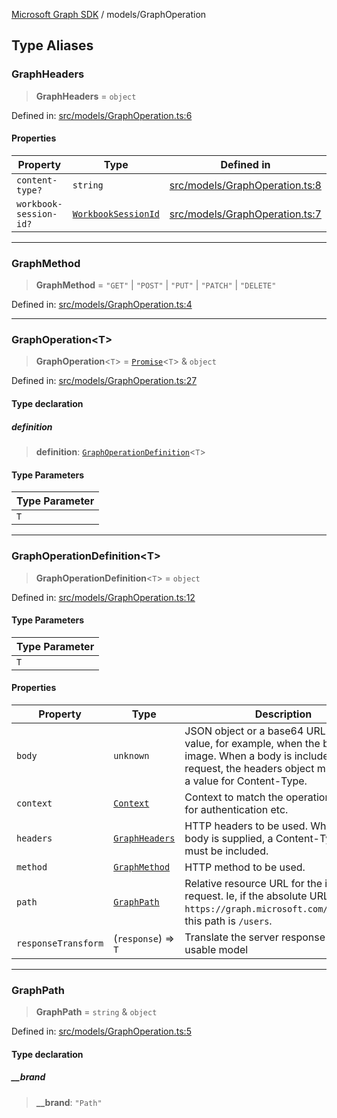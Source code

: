[Microsoft Graph SDK](../modules.md) / models/GraphOperation

## Type Aliases

### GraphHeaders

> **GraphHeaders** = `object`

Defined in: [src/models/GraphOperation.ts:6](https://github.com/Future-Secure-AI/microsoft-graph/blob/6f587d043e8277194e9b2feca914ab2cba9d258d/src/models/GraphOperation.ts#L6)

#### Properties

| Property | Type | Defined in |
| ------ | ------ | ------ |
| <a id="content-type"></a> `content-type?` | `string` | [src/models/GraphOperation.ts:8](https://github.com/Future-Secure-AI/microsoft-graph/blob/6f587d043e8277194e9b2feca914ab2cba9d258d/src/models/GraphOperation.ts#L8) |
| <a id="workbook-session-id"></a> `workbook-session-id?` | [`WorkbookSessionId`](WorkbookSessionId.md#workbooksessionid) | [src/models/GraphOperation.ts:7](https://github.com/Future-Secure-AI/microsoft-graph/blob/6f587d043e8277194e9b2feca914ab2cba9d258d/src/models/GraphOperation.ts#L7) |

***

### GraphMethod

> **GraphMethod** = `"GET"` \| `"POST"` \| `"PUT"` \| `"PATCH"` \| `"DELETE"`

Defined in: [src/models/GraphOperation.ts:4](https://github.com/Future-Secure-AI/microsoft-graph/blob/6f587d043e8277194e9b2feca914ab2cba9d258d/src/models/GraphOperation.ts#L4)

***

### GraphOperation\<T\>

> **GraphOperation**\<`T`\> = [`Promise`](https://developer.mozilla.org/docs/Web/JavaScript/Reference/Global_Objects/Promise)\<`T`\> & `object`

Defined in: [src/models/GraphOperation.ts:27](https://github.com/Future-Secure-AI/microsoft-graph/blob/6f587d043e8277194e9b2feca914ab2cba9d258d/src/models/GraphOperation.ts#L27)

#### Type declaration

##### definition

> **definition**: [`GraphOperationDefinition`](#graphoperationdefinition)\<`T`\>

#### Type Parameters

| Type Parameter |
| ------ |
| `T` |

***

### GraphOperationDefinition\<T\>

> **GraphOperationDefinition**\<`T`\> = `object`

Defined in: [src/models/GraphOperation.ts:12](https://github.com/Future-Secure-AI/microsoft-graph/blob/6f587d043e8277194e9b2feca914ab2cba9d258d/src/models/GraphOperation.ts#L12)

#### Type Parameters

| Type Parameter |
| ------ |
| `T` |

#### Properties

| Property | Type | Description | Defined in |
| ------ | ------ | ------ | ------ |
| <a id="body"></a> `body` | `unknown` | JSON object or a base64 URL-encoded value, for example, when the body is an image. When a body is included with the request, the headers object must contain a value for Content-Type. | [src/models/GraphOperation.ts:22](https://github.com/Future-Secure-AI/microsoft-graph/blob/6f587d043e8277194e9b2feca914ab2cba9d258d/src/models/GraphOperation.ts#L22) |
| <a id="context"></a> `context` | [`Context`](Context.md#context) | Context to match the operation to. Used for authentication etc. | [src/models/GraphOperation.ts:14](https://github.com/Future-Secure-AI/microsoft-graph/blob/6f587d043e8277194e9b2feca914ab2cba9d258d/src/models/GraphOperation.ts#L14) |
| <a id="headers"></a> `headers` | [`GraphHeaders`](#graphheaders) | HTTP headers to be used. When the body is supplied, a Content-Type header must be included. | [src/models/GraphOperation.ts:20](https://github.com/Future-Secure-AI/microsoft-graph/blob/6f587d043e8277194e9b2feca914ab2cba9d258d/src/models/GraphOperation.ts#L20) |
| <a id="method"></a> `method` | [`GraphMethod`](#graphmethod) | HTTP method to be used. | [src/models/GraphOperation.ts:16](https://github.com/Future-Secure-AI/microsoft-graph/blob/6f587d043e8277194e9b2feca914ab2cba9d258d/src/models/GraphOperation.ts#L16) |
| <a id="path"></a> `path` | [`GraphPath`](#graphpath) | Relative resource URL for the individual request. Ie, if the absolute URL is `https://graph.microsoft.com/v1.0/users`, this path is `/users`. | [src/models/GraphOperation.ts:18](https://github.com/Future-Secure-AI/microsoft-graph/blob/6f587d043e8277194e9b2feca914ab2cba9d258d/src/models/GraphOperation.ts#L18) |
| <a id="responsetransform"></a> `responseTransform` | (`response`) => `T` | Translate the server response into a usable model | [src/models/GraphOperation.ts:24](https://github.com/Future-Secure-AI/microsoft-graph/blob/6f587d043e8277194e9b2feca914ab2cba9d258d/src/models/GraphOperation.ts#L24) |

***

### GraphPath

> **GraphPath** = `string` & `object`

Defined in: [src/models/GraphOperation.ts:5](https://github.com/Future-Secure-AI/microsoft-graph/blob/6f587d043e8277194e9b2feca914ab2cba9d258d/src/models/GraphOperation.ts#L5)

#### Type declaration

##### \_\_brand

> **\_\_brand**: `"Path"`
